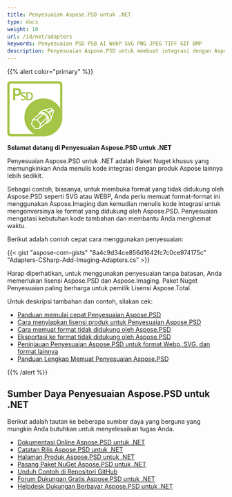 ```yaml
---
title: Penyesuaian Aspose.PSD untuk .NET
type: docs
weight: 10
url: /id/net/adapters
keywords: Penyesuaian PSD PSB AI WebP SVG PNG JPEG TIFF GIF BMP
description: Penyesuaian Aspose.PSD untuk membuat integrasi dengan Aspose.Imaging lebih mudah dan cepat. Terbuka untuk pengeditan dalam gaya seperti Photoshop dengan format tambahan seperti PSD PSB AI WebP SVG PNG JPEG TIFF GIF BMP melalui C#. Tidak memerlukan Adobe Photoshop atau Illustrator untuk diinstal. Cukup tambahkan Paket Nuget sebagai Referensi. Integrasi mulus dengan Perpustakaan Imaging.
---
```


{{% alert color="primary" %}}

**![Logo Produk Aspose.PSD untuk .NET](aspose_psd-for-net-adapter.png)**

**Selamat datang di Penyesuaian Aspose.PSD untuk .NET**

Penyesuaian Aspose.PSD untuk .NET adalah Paket Nuget khusus yang memungkinkan Anda menulis kode integrasi dengan produk Aspose lainnya lebih sedikit.

Sebagai contoh, biasanya, untuk membuka format yang tidak didukung oleh Aspose.PSD seperti SVG atau WEBP, Anda perlu memuat format-format ini menggunakan Aspose.Imaging dan kemudian menulis kode integrasi untuk mengonversinya ke format yang didukung oleh Aspose.PSD. Penyesuaian mengatasi kebutuhan kode tambahan dan membantu Anda menghemat waktu.

Berikut adalah contoh cepat cara menggunakan penyesuaian:

{{< gist "aspose-com-gists" "8a4c9d34ce856d1642fc7c0ce974175c" "Adapters-CSharp-Add-Imaging-Adapters.cs" >}}

Harap diperhatikan, untuk menggunakan penyesuaian tanpa batasan, Anda memerlukan lisensi Aspose.PSD dan Aspose.Imaging. Paket Nuget Penyesuaian paling berharga untuk pemilik Lisensi Aspose.Total.

Untuk deskripsi tambahan dan contoh, silakan cek:
- [Panduan memulai cepat Penyesuaian Aspose.PSD](/id/psd/net/adapters/quick-start)
- [Cara menyiapkan lisensi produk untuk Penyesuaian Aspose.PSD](/id/psd/net/adapters/license)
- [Cara memuat format tidak didukung oleh Aspose.PSD](/id/psd/net/adapters/load-unsupported-formats)
- [Eksportasi ke format tidak didukung oleh Aspose.PSD](/id/psd/net/adapters/export-to-unsupported-formats)
- [Peninjauan Penyesuaian Aspose.PSD untuk format Webp, SVG, dan format lainnya](/id/psd/net/adapters/working-with-webp-svg-formats-overview)
- [Panduan Lengkap Memuat Penyesuaian Aspose.PSD](/id/psd/net/adapters/full-manual)

{{% /alert %}}

## **Sumber Daya Penyesuaian Aspose.PSD untuk .NET**

Berikut adalah tautan ke beberapa sumber daya yang berguna yang mungkin Anda butuhkan untuk menyelesaikan tugas Anda.

- [Dokumentasi Online Aspose.PSD untuk .NET](/id/psd/net/adapters)
- [Catatan Rilis Aspose.PSD untuk .NET](/id/psd/net/adapters/release-notes/)
- [Halaman Produk Aspose.PSD untuk .NET](https://products.aspose.com/psd/net)
- [Pasang Paket NuGet Aspose.PSD untuk .NET](https://www.nuget.org/packages/Aspose.PSD.Adapters.Imaging/)
- [Unduh Contoh di Repositori GitHub](https://github.com/aspose-psd/Aspose.PSD-for-.NET)
- [Forum Dukungan Gratis Aspose.PSD untuk .NET](https://forum.aspose.com/c/psd)
- [Helpdesk Dukungan Berbayar Aspose.PSD untuk .NET](https://helpdesk.aspose.com/)

